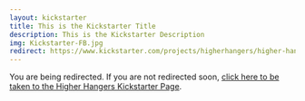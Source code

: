 ```yaml
---
layout: kickstarter
title: This is the Kickstarter Title
description: This is the Kickstarter Description
img: Kickstarter-FB.jpg
redirect: https://www.kickstarter.com/projects/higherhangers/higher-hangers-space-saving-closet-organization-re?utm_source=facebook&utm_medium=cpc&utm_content=facebook_ads_20&utm_campaign=kspledges
---
```


You are being redirected. If you are not redirected soon, <a href="{{ page.redirect }}">click here to be taken to the Higher Hangers Kickstarter Page</a>.

